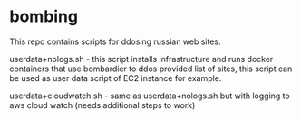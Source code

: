 # bombing

This repo contains scripts for ddosing russian web sites.

userdata+nologs.sh - this script installs infrastructure and runs docker containers that use bombardier to ddos provided list of sites, this script can be used as user data script of EC2 instance for example. 

userdata+cloudwatch.sh - same as userdata+nologs.sh but with logging to aws cloud watch (needs additional steps to work)
